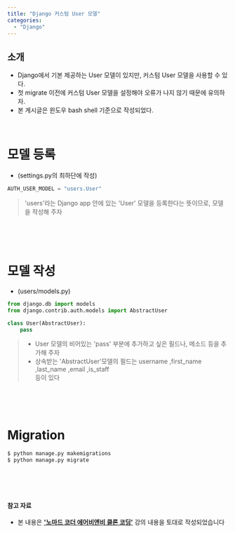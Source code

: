 ```yaml
---
title: "Django 커스텀 User 모델"
categories: 
  - "Django"
---
```


## 소개
* Django에서 기본 제공하는 User 모델이 있지만, 커스텀 User 모델을 사용할 수 있다.
* 첫 migrate 이전에 커스텀 User 모델을 설정해야 오류가 나지 않기 때문에 유의하자.
* 본 게시글은 윈도우 bash shell 기준으로 작성되었다.

<br>

# 모델 등록

* (settings.py의 최하단에 작성)

```python
AUTH_USER_MODEL = "users.User"
```

> 'users'라는 Django app 안에 있는 'User' 모델을 등록한다는 뜻이므로, 모델을 작성해 주자

<br><br><br>

# 모델 작성

* (users/models.py)

```python
from django.db import models
from django.contrib.auth.models import AbstractUser

class User(AbstractUser):
    pass
```

> * User 모델의 비어있는 'pass' 부분에 추가하고 싶은 필드나, 메소드 등을 추가해 주자
> * 상속받는 'AbstractUser'모델의 필드는
>  username ,first_name ,last_name ,email ,is_staff   
> 등이 있다

<br><br><br>

# Migration

```bash
$ python manage.py makemigrations   
$ python manage.py migrate
```

<br><br><br>

#### 참고 자료
* 본 내용은 <a href="https://nomadcoders.co/airbnb-clone" target="_blank"><strong>'노마드 코더 에어비앤비 클론 코딩'</strong></a> 강의 내용을 토대로 작성되었습니다